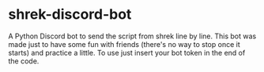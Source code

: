 # shrek-discord-bot
A Python Discord bot to send the script from shrek line by line.
This bot was made just to have some fun with friends (there's no way to stop once it starts) and practice a little.
To use just insert your bot token in the end of the code.
